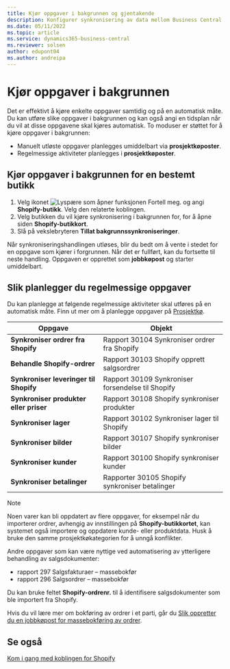 ```yaml
---
title: Kjør oppgaver i bakgrunnen og gjentakende
description: Konfigurer synkronisering av data mellom Business Central og Shopify i bakgrunnen.
ms.date: 05/11/2022
ms.topic: article
ms.service: dynamics365-business-central
ms.reviewer: solsen
author: edupont04
ms.author: andreipa
---
```


# Kjør oppgaver i bakgrunnen

Det er effektivt å kjøre enkelte oppgaver samtidig og på en automatisk måte. Du kan utføre slike oppgaver i bakgrunnen og kan også angi en tidsplan når du vil at disse oppgavene skal kjøres automatisk. To moduser er støttet for å kjøre oppgaver i bakgrunnen:

- Manuelt utløste oppgaver planlegges umiddelbart via **prosjektkøposter**.
- Regelmessige aktiviteter planlegges i **prosjektkøposter**.

## Kjør oppgaver i bakgrunnen for en bestemt butikk

1. Velg ikonet ![Lyspære som åpner funksjonen Fortell meg.](../media/ui-search/search_small.png "Fortell hva du vil gjøre") og angi **Shopify-butikk**. Velg den relaterte koblingen.
2. Velg butikken du vil kjøre synkronisering i bakgrunnen for, for å åpne siden **Shopify-butikkort**.
3. Slå på vekslebryteren **Tillat bakgrunnssynkroniseringer**.

Når synkroniseringshandlingen utløses, blir du bedt om å vente i stedet for en oppgave som kjører i forgrunnen. Når det er fullført, kan du fortsette til neste handling. Oppgaven er opprettet som **jobbkøpost** og starter umiddelbart.

## Slik planlegger du regelmessige oppgaver

Du kan planlegge at følgende regelmessige aktiviteter skal utføres på en automatisk måte. Finn ut mer om å planlegge oppgaver på [Prosjektkø](../admin-job-queues-schedule-tasks.md).

|Oppgave|Objekt|
|------|------------|
|**Synkroniser ordrer fra Shopify**|Rapport 30104 Synkroniser ordrer fra Shopify|
|**Behandle Shopify-ordrer**|Rapport 30103 Shopify opprett salgsordrer|
|**Synkroniser leveringer til Shopify**|Rapport 30109 Synkroniser forsendelse til Shopify|
|**Synkroniser produkter eller priser**|Rapport 30108 Shopify synkroniser produkter|
|**Synkroniser lager**|Rapport 30102 Synkroniser lager til Shopify|
|**Synkroniser bilder**|Rapport 30107 Shopify synkroniser bilder|
|**Synkroniser kunder**|Rapport 30100 Shopify synkroniser kunder|
|**Synkroniser betalinger**|Rapporter 30105 Shopify synkroniser betalinger|

> [!NOTE]
> Noen varer kan bli oppdatert av flere oppgaver, for eksempel når du importerer ordrer, avhengig av innstillingen på **Shopify-butikkortet**, kan systemet også importere og oppdatere kunde- eller produktdata. Husk å bruke den samme prosjektkøkategorien for å unngå konflikter.

Andre oppgaver som kan være nyttige ved automatisering av ytterligere behandling av salgsdokumenter:

- rapport 297 Salgsfakturaer – massebokfør
- rapport 296 Salgsordrer – massebokfør

Du kan bruke feltet **Shopify-ordrenr.** til å identifisere salgsdokumenter som ble importert fra Shopify.

Hvis du vil lære mer om bokføring av ordrer i et parti, går du [Slik oppretter du en jobbkøpost for massebokføring av ordrer](../ui-batch-posting.md#to-create-a-job-queue-entry-for-batch-posting-of-sales-orders).

## Se også

[Kom i gang med koblingen for Shopify](get-started.md)  
